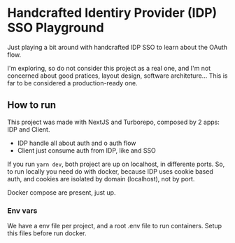 # Handcrafted Identiry Provider (IDP) SSO Playground

Just playing a bit around with handcrafted IDP SSO to learn about the OAuth flow.

I'm exploring, so do not consider this project as a real one, and I'm not concerned about good pratices, layout design, software architeture...
This is far to be considered a production-ready one.

## How to run

This project was made with NextJS and Turborepo, composed by 2 apps: IDP and Client.
- IDP handle all about auth and o auth flow
- Client just consume auth from IDP, like and SSO

If you run `yarn dev`, both project are up on localhost, in differente ports.
So, to run locally you need do with docker, because IDP uses cookie based auth, and cookies are isolated by domain (localhost), not by port.

Docker compose are present, just up.

### Env vars

We have a env file per project, and a root .env file to run containers. Setup this files before run docker.